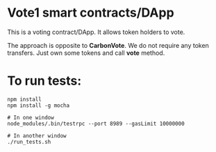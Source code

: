 # Vote1 smart contracts/DApp
This is a voting contract/DApp. It allows token holders to vote.

The approach is opposite to **CarbonVote**. We do not require any token transfers.
Just own some tokens and call **vote** method.


# To run tests:
```
npm install
npm install -g mocha

# In one window
node_modules/.bin/testrpc --port 8989 --gasLimit 10000000

# In another window
./run_tests.sh
```
